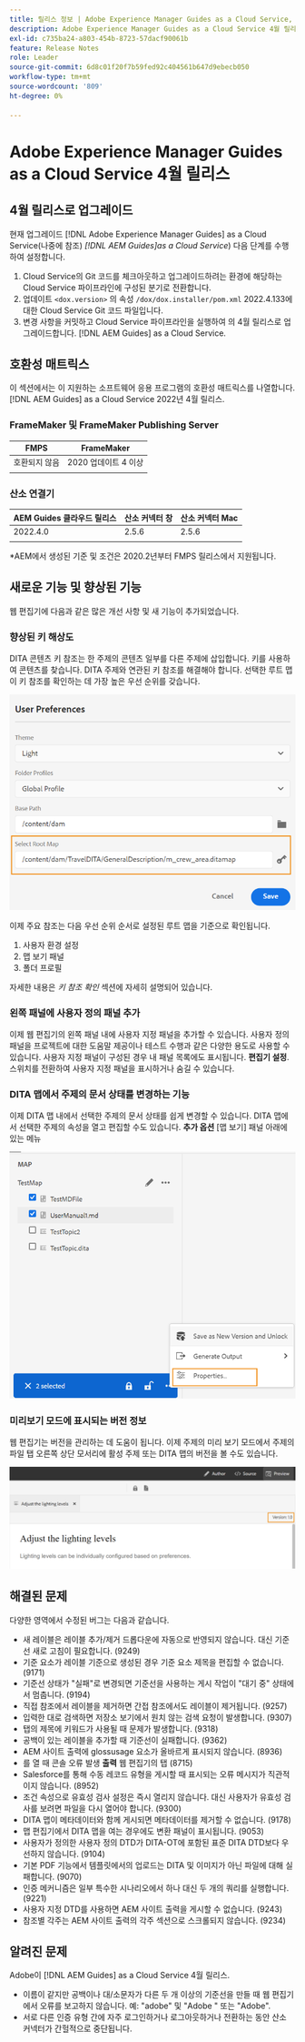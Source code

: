 ```yaml
---
title: 릴리스 정보 | Adobe Experience Manager Guides as a Cloud Service, 2022년 4월 릴리스
description: Adobe Experience Manager Guides as a Cloud Service 4월 릴리스
exl-id: c735ba24-a803-454b-8723-57dacf90061b
feature: Release Notes
role: Leader
source-git-commit: 6d8c01f20f7b59fed92c404561b647d9ebecb050
workflow-type: tm+mt
source-wordcount: '809'
ht-degree: 0%

---
```


# Adobe Experience Manager Guides as a Cloud Service 4월 릴리스

## 4월 릴리스로 업그레이드

현재 업그레이드 [!DNL Adobe Experience Manager Guides] as a Cloud Service(나중에 참조) *[!DNL AEM Guides]as a Cloud Service*) 다음 단계를 수행하여 설정합니다.
1. Cloud Service의 Git 코드를 체크아웃하고 업그레이드하려는 환경에 해당하는 Cloud Service 파이프라인에 구성된 분기로 전환합니다.
1. 업데이트 `<dox.version>` 의 속성 `/dox/dox.installer/pom.xml` 2022.4.133에 대한 Cloud Service Git 코드 파일입니다.
1. 변경 사항을 커밋하고 Cloud Service 파이프라인을 실행하여 의 4월 릴리스로 업그레이드합니다. [!DNL AEM Guides] as a Cloud Service.

## 호환성 매트릭스

이 섹션에서는 이 지원하는 소프트웨어 응용 프로그램의 호환성 매트릭스를 나열합니다. [!DNL AEM Guides] as a Cloud Service 2022년 4월 릴리스.

### FrameMaker 및 FrameMaker Publishing Server

| FMPS | FrameMaker |
| --- | --- |
| 호환되지 않음 | 2020 업데이트 4 이상 |
| | |


### 산소 연결기

| AEM Guides 클라우드 릴리스 | 산소 커넥터 창 | 산소 커넥터 Mac |
| --- | --- | --- |
| 2022.4.0 | 2.5.6 | 2.5.6 |
|  |  |  |

*AEM에서 생성된 기준 및 조건은 2020.2년부터 FMPS 릴리스에서 지원됩니다.

## 새로운 기능 및 향상된 기능

웹 편집기에 다음과 같은 많은 개선 사항 및 새 기능이 추가되었습니다.

### 향상된 키 해상도

DITA 콘텐츠 키 참조는 한 주제의 콘텐츠 일부를 다른 주제에 삽입합니다. 키를 사용하여 콘텐츠를 찾습니다. DITA 주제와 연관된 키 참조를 해결해야 합니다. 선택한 루트 맵이 키 참조를 확인하는 데 가장 높은 우선 순위를 갖습니다.

![사용자 환경 설정 대화 상자](assets/user-preferences.png)

이제 주요 참조는 다음 우선 순위 순서로 설정된 루트 맵을 기준으로 확인됩니다.

1. 사용자 환경 설정
1. 맵 보기 패널
1. 폴더 프로필

자세한 내용은 *키 참조 확인* 섹션에 자세히 설명되어 있습니다.

### 왼쪽 패널에 사용자 정의 패널 추가

이제 웹 편집기의 왼쪽 패널 내에 사용자 지정 패널을 추가할 수 있습니다. 사용자 정의 패널을 프로젝트에 대한 도움말 제공이나 테스트 수행과 같은 다양한 용도로 사용할 수 있습니다. 사용자 지정 패널이 구성된 경우 내 패널 목록에도 표시됩니다. **편집기 설정**. 스위치를 전환하여 사용자 지정 패널을 표시하거나 숨길 수 있습니다.

### DITA 맵에서 주제의 문서 상태를 변경하는 기능

이제 DITA 맵 내에서 선택한 주제의 문서 상태를 쉽게 변경할 수 있습니다. DITA 맵에서 선택한 주제의 속성을 열고 편집할 수도 있습니다. **추가 옵션** [맵 보기] 패널 아래에 있는 메뉴

![선택한 항목 속성](assets/map-view-properties.png)

### 미리보기 모드에 표시되는 버전 정보

웹 편집기는 버전을 관리하는 데 도움이 됩니다. 이제 주제의 미리 보기 모드에서 주제의 파일 탭 오른쪽 상단 모서리에 활성 주제 또는 DITA 맵의 버전을 볼 수도 있습니다.

![버전 미리 보기](assets/preview-version.png)

## 해결된 문제

다양한 영역에서 수정된 버그는 다음과 같습니다.

* 새 레이블은 레이블 추가/제거 드롭다운에 자동으로 반영되지 않습니다. 대신 기준선 새로 고침이 필요합니다. (9249)
* 기준 요소가 레이블 기준으로 생성된 경우 기준 요소 제목을 편집할 수 없습니다. (9171)
* 기준선 상태가 &quot;실패&quot;로 변경되면 기준선을 사용하는 게시 작업이 &quot;대기 중&quot; 상태에서 멈춥니다. (9194)
* 직접 참조에서 레이블을 제거하면 간접 참조에서도 레이블이 제거됩니다. (9257)
* 입력한 대로 검색하면 저장소 보기에서 원치 않는 검색 요청이 발생합니다. (9307)
* 탭의 제목에 키워드가 사용될 때 문제가 발생합니다. (9318)
* 공백이 있는 레이블을 추가할 때 기준선이 실패합니다. (9362)
* AEM 사이트 출력에 glossusage 요소가 올바르게 표시되지 않습니다. (8936)
* 를 열 때 콘솔 오류 발생 **출력** 웹 편집기의 탭 (8715)
* Salesforce를 통해 수동 레코드 유형을 게시할 때 표시되는 오류 메시지가 직관적이지 않습니다. (8952)
* 조건 속성으로 유효성 검사 설정은 즉시 열리지 않습니다. 대신 사용자가 유효성 검사를 보려면 파일을 다시 열어야 합니다. (9300)
* DITA 맵이 메타데이터와 함께 게시되면 메타데이터를 제거할 수 없습니다.  (9178)
* 맵 편집기에서 DITA 맵을 여는 경우에도 변환 패널이 표시됩니다. (9053)
* 사용자가 정의한 사용자 정의 DTD가 DITA-OT에 포함된 표준 DITA DTD보다 우선하지 않습니다. (9104)
* 기본 PDF 기능에서 템플릿에서의 업로드는 DITA 및 이미지가 아닌 파일에 대해 실패합니다. (9070)
* 인증 메커니즘은 일부 특수한 시나리오에서 하나 대신 두 개의 쿼리를 실행합니다. (9221)
* 사용자 지정 DTD를 사용하면 AEM 사이트 출력을 게시할 수 없습니다. (9243)
* 참조별 각주는 AEM 사이트 출력의 각주 섹션으로 스크롤되지 않습니다. (9234)

## 알려진 문제

Adobe이 [!DNL AEM Guides] as a Cloud Service 4월 릴리스.

* 이름이 같지만 공백이나 대/소문자가 다른 두 개 이상의 기준선을 만들 때 웹 편집기에서 오류를 보고하지 않습니다. 예: &quot;adobe&quot; 및 &quot;Adobe &quot; 또는 &quot;Adobe&quot;.
* 서로 다른 인증 유형 간에 자주 로그인하거나 로그아웃하거나 전환하는 동안 산소 커넥터가 간헐적으로 중단됩니다.
